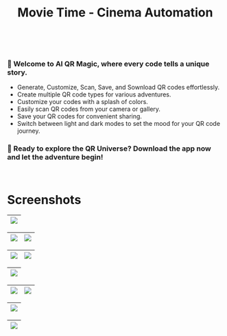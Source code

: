 <div align="center">
      <h1> 
            Movie Time - Cinema Automation
            <br/>
            <br/>
      </h1>
</div>

<br/> 

<h3>🌟 Welcome to AI QR Magic, where every code tells a unique story.</h3>
  
- Generate, Customize, Scan, Save, and Sownload QR codes effortlessly.
- Create multiple QR code types for various adventures.
- Customize your codes with a splash of colors.
- Easily scan QR codes from your camera or gallery.
- Save your QR codes for convenient sharing.
- Switch between light and dark modes to set the mood for your QR code journey.

<h3>🚀 Ready to explore the QR Universe? Download the app now and let the adventure begin!</h3>
</div>

<br/> 

# Screenshots
| <img src="https://github.com/achrafelmasoudi/MovieTime_CinemaAutomation/assets/154275618/e3dc524e-19ce-4ad5-a862-398899b27318"> |
| ---------------------------------------------- |

<img src="https://github.com/achrafelmasoudi/MovieTime_CinemaAutomation/assets/154275618/11d92ee0-92eb-4dac-8ff0-90dd763a2a35"> | <img src="https://github.com/achrafelmasoudi/MovieTime_CinemaAutomation/assets/154275618/10b68e29-6d68-4da8-a639-1f4d791ce17b"> |
| ---------------------------------------------- | ---------------------------------------------- |

 <img src="https://github.com/achrafelmasoudi/MovieTime_CinemaAutomation/assets/154275618/dab8d925-27be-4cda-9b84-89423ba48e53"> | <img src="https://github.com/achrafelmasoudi/MovieTime_CinemaAutomation/assets/154275618/155c7b03-8a5c-4ab8-8554-1857f478f715"> |
| ---------------------------------------------- | -------------------------------------------- |

| <img src="https://github.com/achrafelmasoudi/MovieTime_CinemaAutomation/assets/154275618/9c0171b0-cf92-47df-bda4-23d1387e86d8"> |
| ---------------------------------------------- |

<img src="https://github.com/achrafelmasoudi/MovieTime_CinemaAutomation/assets/154275618/5ee27bf1-5d51-43c3-9fe9-d94b2eaca6cb"> | <img src="https://github.com/achrafelmasoudi/MovieTime_CinemaAutomation/assets/154275618/debfe449-b98d-4371-b30a-5104d8c3abb9"> |
| ---------------------------------------------- | -------------------------------------------- |

| <img src="https://github.com/achrafelmasoudi/MovieTime_CinemaAutomation/assets/154275618/efc09f26-0d79-49ed-befb-97d866fd52a3"> |
| ---------------------------------------------- |

| <img src="https://github.com/achrafelmasoudi/MovieTime_CinemaAutomation/assets/154275618/a4150c84-c676-4cd6-b108-4832fb3a7bcd"> |
| ---------------------------------------------- |


